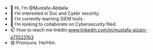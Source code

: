 - 👋 Hi, I’m @Mustafa-Abdalla
- 👀 I’m interested in Soc and Cyebr security.
- 🌱 I’m currently learning SIEM tools .
- 💞️ I’m looking to collaborate on Cybersecurity filed.
- 📫 How to reach me linkdin:www.linkedin.com/in/mustafa-alzain-a735231b3
- 😄 Pronouns: He/Him.

<!---
Mustafa-Abdalla/Mustafa-Abdalla is a ✨ special ✨ repository because its `README.md` (this file) appears on your GitHub profile.
You can click the Preview link to take a look at your changes.
--->
